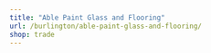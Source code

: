 ```yaml
---
title: "Able Paint Glass and Flooring"
url: /burlington/able-paint-glass-and-flooring/
shop: trade
---
```

